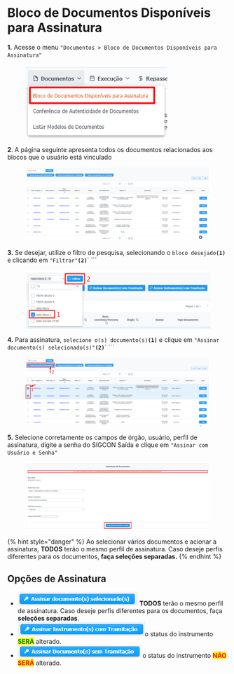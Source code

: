 # Bloco de Documentos Disponíveis para Assinatura

**1.** Acesse o menu `"Documentos > Bloco de Documentos Disponíveis para Assinatura"`

<figure><img src="../../.gitbook/assets/image (164) (1).png" alt=""><figcaption></figcaption></figure>

**2**. A página seguinte apresenta todos os documentos relacionados aos blocos que o usuário está vinculado

<figure><img src="../../.gitbook/assets/image (279) (1).png" alt=""><figcaption></figcaption></figure>

**3.** Se desejar, utilize o filtro de pesquisa, selecionando o `bloco desejado`**`(1)`** e clicando em `"Filtrar"`**`(2)`**` ```&#x20;

<figure><img src="../../.gitbook/assets/image (22) (2).png" alt=""><figcaption></figcaption></figure>

**4.** Para assinatura, `selecione o(s) documento(s)`**`(1)`** e clique em `"Assinar documento(s) selecionado(s)"`**`(2)`**` ```&#x20;

<figure><img src="../../.gitbook/assets/image (274) (1).png" alt=""><figcaption></figcaption></figure>

**5.** Selecione corretamente os campos de órgão, usuário, perfil de assinatura, digite a senha do SIGCON Saída e clique em `"Assinar com Usuário e Senha"`

<figure><img src="../../.gitbook/assets/image (275).png" alt=""><figcaption></figcaption></figure>

{% hint style="danger" %}
Ao selecionar vários documentos e acionar a assinatura, **TODOS** terão o mesmo perfil de assinatura. Caso deseje perfis diferentes para os documentos, **faça seleções separadas.**
{% endhint %}

## Opções de Assinatura

* ![](<../../.gitbook/assets/image (105).png>) **TODOS** terão o mesmo perfil de assinatura. Caso deseje perfis diferentes para os documentos, faça **seleções separadas**.
* ![](<../../.gitbook/assets/image (133).png>)o status do instrumento <mark style="color:green;">**SERÁ**</mark> alterado.
* ![](<../../.gitbook/assets/image (195).png>) o status do instrumento <mark style="color:red;">**NÃO SERÁ**</mark> alterado.

